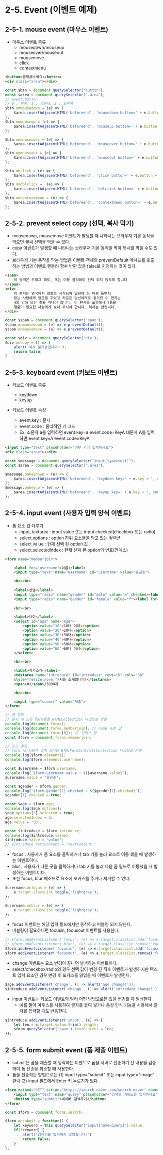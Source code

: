 # 2-5. Event (이벤트 예제)

## 2-5-1. mouse event (마우스 이벤트)
- 마우스 이벤트 종류
  - mousedown/mouseup
  - mouseover/mouseout
  - mousemove
  - click
  - contextmenu

```html
<button>클릭해보세요</button>
<div class="area"></div>
```

```js
const $btn = document.querySelector("button");
const $area = document.querySelector(".area");
// event.button
// 0 : 왼쪽, 1 : 가운데, 2 : 오른쪽
$btn.onmousedown = (e) => {
    $area.insertAdjacentHTML('beforeend', 'mousedown button=' + e.button + "<br>");
}; 
$btn.onmouseup = (e) => {
    $area.insertAdjacentHTML('beforeend', 'mouseup button=' + e.button + "<br>");
}; 

$btn.onmouseover = (e) => {
    $area.insertAdjacentHTML('beforeend', 'mouseover button=' + e.button + "<br>");
}; 
$btn.onmouseout = (e) => {
    $area.insertAdjacentHTML('beforeend', 'mouseout button=' + e.button + "<br>");
}; 

$btn.onclick = (e) => {
    $area.insertAdjacentHTML('beforeend', 'click button=' + e.button + "<br>");
}; 
$btn.ondblclick =  (e) => {
    $area.insertAdjacentHTML('beforeend', 'dblclick button=' + e.button + "<br>");
}; 
$btn.oncontextmenu = (e) => {
    $area.insertAdjacentHTML('beforeend', 'contextmenu button=' + e.button + "<br>");
}; 
```

## 2-5-2. prevent select copy (선택, 복사 막기)

- mousedown, mousemove 이벤트가 발생할 때 나타나는 브라우저 기본 동작을 막으면 글씨 선택을 막을 수 있다. 
- copy 이벤트가 발생할 때 나타나는 브라우저 기본 동작을 막아 복사를 막을 수도 있다.
- 브라우저 기본 동작을 막는 방법은 이벤트 객체의 preventDefault 메서드를 호출하는 방법과 이벤트 핸들러 함수 반환 값을 false로 지정하는 것이 있다.

```html
<span>
    이 영역은 드래그 해도, 또는 더블 클릭해도 선택 되지 않도록 합니다
</span>
<div>
    이 편지는 영국에서 최초로 시작되어 일년에 한 바퀴 돌면서
    받는 사람에게 행운을 주었고 지금은 당신에게로 옮겨진 이 편지는
    4일 안에 당신 곁을 떠나야 합니다. 이 편지를 포함해서 7통을
    행운이 필요한 사람에게 보내 주셔야 합니다. 복사는 안됩니다.
</div>
```

```js
const $span = document.querySelector('span');
$span.onmousedown = (e) => e.preventDefault();
$span.onmousemove = (e) => e.preventDefault();

const $div = document.querySelector('div');
$div.oncopy = () => {
    alert('복사 불가능입니다!'); 
    return false;
}
```

## 2-5-3. keyboard event (키보드 이벤트)
- 키보드 이벤트 종류
  - keydown
  - keyup
  
- 키보드 이벤트 속성
  - event.key : 문자 
  - event.code : 물리적인 키 코드
  - Ex. 소문자 a를 입력하면 event.key=a event.code=KeyA 대문자 A를 입력하면 event.key=A event.code=KeyA 

```html
<input type="text" placeholder="아무 키나 입력하세요">
<div class="area"></div>
```

```js
const $message = document.querySelector("input[type=text]");
const $area = document.querySelector(".area");

$message.onkeydown = (e) => {
    $area.insertAdjacentHTML('beforeend', 'keydown key=' + e.key + ", code=" + e.code + "<br>");
}; 
$message.onkeyup = (e) => {
    $area.insertAdjacentHTML('beforeend', 'keyup key=' + e.key + ", code=" + e.code + "<br>");
};
```

## 2-5-4. input event (사용자 입력 양식 이벤트)
- 폼 요소 값 다루기
  - input, textarea : input.value 또는 input.checked(checkbox 또는 radio)
  - select.options : option 하위 요소들을 담고 있는 컬렉션
  - select.value : 현재 선택 된 option 값
  - select.selectedIndex : 현재 선택 된 option의 번호(인덱스)

```html
<form name="memberjoin">

    <label for="username">이름</label>
    <input type="text" name="username" id="username" value="홍길동">

    <br><br>
    
    <label>성별</label>
    <input type="radio" name="gender" id="male" value="m" checked><label for="male">남자</label>
    <input type="radio" name="gender" id="female" value="f"><label for="female">여자</label>
    
    <br><br>

    <label>나이</label>
    <select id="age" name="age">
        <option value="10">10대 이하</option>
        <option value="20">20대</option>
        <option value="30">30대</option>
        <option value="40">40대</option>
        <option value="50">50대</option>
        <option value="60">60대 이상</option>
    </select>

    <br><br>

    <label>자기소개</label>
    <textarea name="introduce" id="introduce" rows="5" cols="30"
    style="resize:none;">저를 소개합니다!</textarea>
    <span>0</span>/5000자

    <br><br>

    <input type="submit" value="제출">
</form>
```
```js
// 폼 취득
// 문서 내 모든 form들을 HTMLCollection 타입으로 반환
console.log(document.forms);    
console.log(document.forms.memberjoin); // name 속성 값
console.log(document.forms[0]); // 인덱스 값
const $form = document.forms.memberjoin;

// 요소 취득
// form 내 사용자 입력 양식을 HTMLFormControlsCollection 타입으로 반환
console.log($form.elements); 
console.log($form.elements.username);  

const $username = $form.username;
console.log(`$form.username.value : ${$username.value}`);
$username.value = '유관순';

const $gender = $form.gender;
console.log(`$form.gender[1].checked : ${$gender[1].checked}`);
$gender[1].checked = true;

const $age = $form.age;
console.log($age.options);
$age.options[2].selected = true;
age.selectedIndex = 3;
age.value = '50';

const $introduce = $form.introduce;
console.log($introduce.value);
$introduce.value = 'value';
// $introduce.textContent = 'textContent';
```

- focus : 사용자가 폼 요소를 클릭하거나 tab 키를 눌러 요소로 이동 했을 때 발생하는 이벤트이다.
- blur : 사용자가 다른 곳을 클릭하거나 tab 키를 눌러 다음 폼 필드로 이동했을 때 발생하는 이벤트이다. 
- 또한 focus, blur 메소드로 요소에 포커스를 주거나 제거할 수 있다.

```js
$username.onfocus = (e) => {
    e.target.classList.toggle('lightgray');
};

$username.onblur = (e) => {
    e.target.classList.toggle('lightgray');
};
```

- focus 이벤트는 해당 입력 필드에서만 동작하고 버블링 되지 않는다. 
- 버블링이 필요하다면 focusin, focusout 이벤트를 사용한다. 

```js
// $form.addEventListener('focus', (e) => e.target.classList.add('focused'));
// $form.addEventListener('blur', (e) => e.target.classList.remove('focused'));
$form.addEventListener('focusin', (e) => e.target.classList.add('focused'));
$form.addEventListener('focusout', (e) => e.target.classList.remove('focused'));
```

- change 이벤트는 요소 변경이 끝나면 발생하는 이벤트이다.
- select/checkbox/radio의 경우 선택 값이 변경 된 직후 이벤트가 발생하지만 텍스트 입력 요소인 경우 변경 후 포커스를 잃었을 때 이벤트가 발생한다.

```js
$age.addEventListener('change', () => alert('age change!'));
$introduce.addEventListener('change', () => alert('introduce change!'));
```

- input 이벤트는 키보드 이벤트와 달리 어떤 방법으로든 값을 변경할 때 발생한다.
  - 예를 들어 마우스를 사용하여 글자를 붙여 넣거나 음성 인식 기능을 사용해서 글자를 입력할 때도 반응한다.

```js
$introduce.addEventListener('input', (e) => {
    let len = e.target.value.trim().length;
    $form.querySelector('span').textContent = len;
});
```
## 2-5-5. form submit event (폼 제출 이벤트)

- submit은 폼을 제출할 때 동작하는 이벤트로 폼을 서버로 전송하기 전 내용을 검증하여 폼 전송을 취소할 때 사용한다.
- 폼을 전송하는 방법으로는 (1) input type="submit" 또는 input type="image" 클릭 (2) input 필드에서 Enter 키 누르기가 있다.

```html
<form method="GET" action="https://search.naver.com/search.naver" name="search">
    <input type="text" name="query" placeholder="검색할 키워드를 입력하세요">
    <button type="submit">네이버 검색하기</button>
</form>
```

```js
const $form = document.forms.search;

$form.onsubmit = function() {
    let keyword = this.querySelector('input[name=query]').value;
    if(!keyword) {
        alert('검색어를 입력하지 않았습니다!')
        return false;
    }
};
```